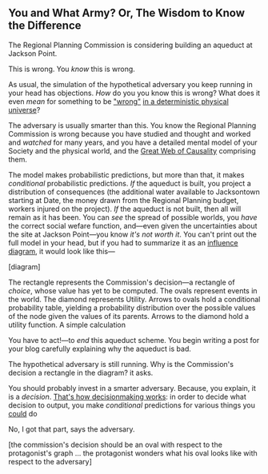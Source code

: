 ## You and What Army? Or, The Wisdom to Know the Difference

The Regional Planning Commission is considering building an aqueduct at Jackson Point.

This is wrong. You _know_ this is wrong.

As usual, the simulation of the hypothetical adversary you keep running in your head has objections. _How_ do you you know this is wrong? What does it even _mean_ for something to be ["wrong"](https://www.lesswrong.com/posts/zqwWicCLNBSA5Ssmn/by-which-it-may-be-judged) [in a deterministic physical universe](https://www.lesswrong.com/posts/NEeW7eSXThPz7o4Ne/thou-art-physics)?

The adversary is usually smarter than this. You know the Regional Planning Commission is wrong because you have studied and thought and worked and _watched_ for many years, and you have a detailed mental model of your Society and the physical world, and the [Great Web of Causality](https://www.lesswrong.com/posts/2jp98zdLo898qExrr/hug-the-query) comprising them.

The model makes probabilistic predictions, but more than that, it makes _conditional_ probabilistic predictions. _If_ the aqueduct is built, you project a distribution of consequences (the additional water available to Jacksontown starting at Date, the money drawn from the Regional Planning budget, workers injured on the project). _If_ the aqueduct is not built, then all will remain as it has been. You can _see_ the spread of possible worlds, you _have_ the correct social wefare function, and—even given the uncertainties about the site at Jackson Point—you know _it's not worth it_. You can't print out the full model in your head, but if you had to summarize it as an [influence diagram](https://en.wikipedia.org/wiki/Influence_diagram), it would look like this—

[diagram]

The rectangle represents the Commission's decision—a rectangle of _choice_, whose value has yet to be computed. The ovals represent events in the world. The diamond represents Utility. Arrows to ovals hold a conditional probability table, yielding a probability distribution over the possible values of the node given the values of its parents. Arrows to the diamond hold a utility function. A simple calculation 

You have to act!—to _end_ this aqueduct scheme. You begin writing a post for your blog carefully explaining why the aqueduct is bad.

The hypothetical adversary is still running. Why is the Commission's decision a rectangle in the diagram? it asks.

You should probably invest in a smarter adversary. Because, you explain, it is a _decision_. [That's how decisionmaking works](https://www.lesswrong.com/posts/EsMhFZuycZorZNRF5/the-ultimate-source): in order to decide what decision to output, you make _conditional_ predictions for various things you [could](https://www.lesswrong.com/posts/3buXtNiSK8gcRLMSG/possibility-and-could-ness) do


No, I got that part, says the adversary.

[the commission's decision should be an oval with respect to the protagonist's graph ... the protagonist wonders what his oval looks like with respect to the adversary]
